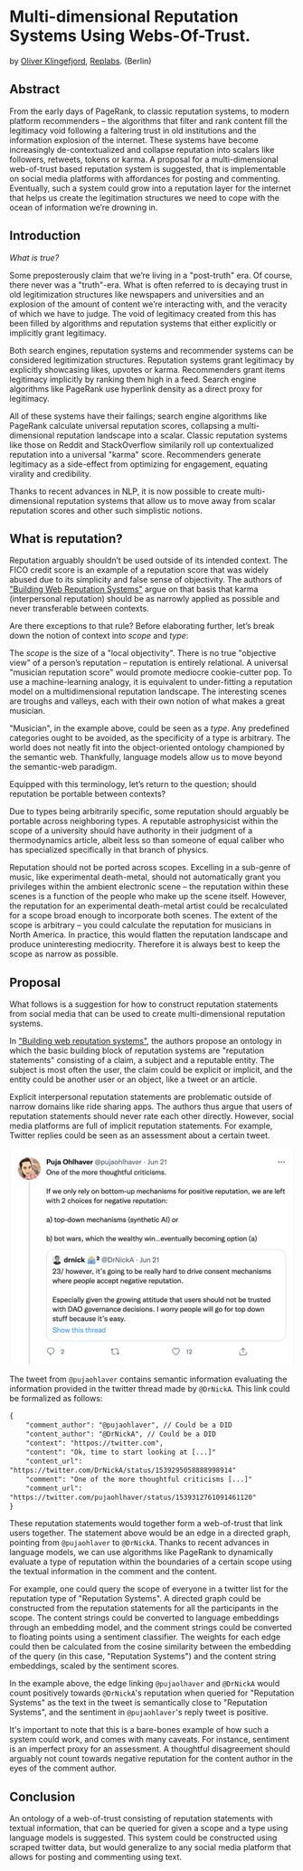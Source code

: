 # Multi-dimensional Reputation Systems Using Webs-Of-Trust.

by [Oliver Klingefjord](mailto:oliverklingefjord@gmail.com), [Replabs](https://replabs.xyz). (Berlin)

## Abstract

From the early days of PageRank, to classic reputation systems, to modern platform recommenders – the algorithms that filter and rank content fill the legitimacy void following a faltering trust in old institutions and the information explosion of the internet. These systems have become increasingly de-contextualized and collapse reputation into scalars like followers, retweets, tokens or karma. A proposal for a multi-dimensional web-of-trust based reputation system is suggested, that is implementable on social media platforms with affordances for posting and commenting. Eventually, such a system could grow into a reputation layer for the internet that helps us create the legitimation structures we need to cope with the ocean of information we’re drowning in.

## Introduction

_What is true?_

Some preposterously claim that we’re living in a "post-truth" era. Of course, there never was a "truth"-era. What is often referred to is decaying trust in old legitimization structures like newspapers and universities and an explosion of the amount of content we’re interacting with, and the veracity of which we have to judge. The void of legitimacy created from this has been filled by algorithms and reputation systems that either explicitly or implicitly grant legitimacy.

Both search engines, reputation systems and recommender systems can be considered legitimization structures. Reputation systems grant legitimacy by explicitly showcasing likes, upvotes or karma. Recommenders grant items legitimacy implicitly by ranking them high in a feed. Search engine algorithms like PageRank use hyperlink density as a direct proxy for legitimacy.

All of these systems have their failings; search engine algorithms like PageRank calculate universal reputation scores, collapsing a multi-dimensional reputation landscape into a scalar. Classic reputation systems like those on Reddit and StackOverflow similarily roll up contextualized reputation into a universal "karma" score. Recommenders generate legitimacy as a side-effect from optimizing for engagement, equating virality and credibility.

Thanks to recent advances in NLP, it is now possible to create multi-dimensional reputation systems that allow us to move away from scalar reputation scores and other such simplistic notions.

## What is reputation?

Reputation arguably shouldn’t be used outside of its intended context. The FICO credit score is an example of a reputation score that was widely abused due to its simplicity and false sense of objectivity. The authors of ["Building Web Reputation Systems"](https://www.amazon.com/Building-Reputation-Systems-Randy-Farmer/dp/059615979X) argue on that basis that karma (interpersonal reputation) should be as narrowly applied as possible and never transferable between contexts.

Are there exceptions to that rule? Before elaborating further, let’s break down the notion of context into _scope_ and _type_:

The _scope_ is the size of a "local objectivity". There is no true "objective view" of a person’s reputation – reputation is entirely relational. A universal "musician reputation score" would promote mediocre cookie-cutter pop. To use a machine-learning analogy, it is equivalent to under-fitting a reputation model on a multidimensional reputation landscape. The interesting scenes are troughs and valleys, each with their own notion of what makes a great musician.

"Musician", in the example above, could be seen as a _type_. Any predefined categories ought to be avoided, as the specificity of a type is arbitrary. The world does not neatly fit into the object-oriented ontology championed by the semantic web. Thankfully, language models allow us to move beyond the semantic-web paradigm.

Equipped with this terminology, let’s return to the question; should reputation be portable between contexts?

Due to types being arbitrarily specific, some reputation should arguably be portable across neighboring types. A reputable astrophysicist within the scope of a university should have authority in their judgment of a thermodynamics article, albeit less so than someone of equal caliber who has specialized specifically in that branch of physics.

Reputation should not be ported across scopes. Excelling in a sub-genre of music, like experimental death-metal, should not automatically grant you privileges within the ambient electronic scene – the reputation within these scenes is a function of the people who make up the scene itself. However, the reputation for an experimental death-metal artist could be recalculated for a scope broad enough to incorporate both scenes. The extent of the scope is arbitrary – you could calculate the reputation for musicians in North America. In practice, this would flatten the reputation landscape and produce uninteresting mediocrity. Therefore it is always best to keep the scope as narrow as possible.

## Proposal

What follows is a suggestion for how to construct reputation statements from social media that can be used to create multi-dimensional reputation systems.

In ["Building web reputation systems"](https://www.amazon.com/Building-Reputation-Systems-Randy-Farmer/dp/059615979X), the authors propose an ontology in which the basic building block of reputation systems are "reputation statements" consisting of a claim, a subject and a reputable entity. The subject is most often the user, the claim could be explicit or implicit, and the entity could be another user or an object, like a tweet or an article.

Explicit interpersonal reputation statements are problematic outside of narrow domains like ride sharing apps. The authors thus argue that users of reputation statements should never rate each other directly. However, social media platforms are full of implicit reputation statements. For example, Twitter replies could be seen as an assessment about a certain tweet.

![Twitter Response](./media/multi-dimensional-reputation-systems.png)

The tweet from `@pujaohlaver` contains semantic information evaluating the information provided in the twitter thread made by `@DrNickA`. This link could be formalized as follows:

```
{
	"comment_author": "@pujaohlaver", // Could be a DID
	"content_author": "@DrNickA", // Could be a DID
	"context": "httpos://twitter.com",
	"content": "Ok, time to start looking at [...]"
	"content_url": "https://twitter.com/DrNickA/status/1539295058888998914"
	"comment": "One of the more thoughtful criticisms [...]"
	"comment_url": "https://twitter.com/pujaohlhaver/status/1539312761091461120"
}
```

These reputation statements would together form a web-of-trust that link users together. The statement above would be an edge in a directed graph, pointing from `@pujaohlaver` to `@DrNickA`. Thanks to recent advances in language models, we can use algorithms like PageRank to dynamically evaluate a type of reputation within the boundaries of a certain scope using the textual information in the comment and the content.

For example, one could query the scope of everyone in a twitter list for the reputation type of "Reputation Systems". A directed graph could be constructed from the reputation statements for all the participants in the scope. The content strings could be converted to language embeddings through an embedding model, and the comment strings could be converted to floating points using a sentiment classifier. The weights for each edge could then be calculated from the cosine similarity between the embedding of the query (in this case, "Reputation Systems") and the content string embeddings, scaled by the sentiment scores.

In the example above, the edge linking `@pujaolhaver` and `@DrNickA` would count positively towards `@DrNickA`'s reputation when queried for "Reputation Systems" as the text in the tweet is semantically close to "Reputation Systems", and the sentiment in `@pujaohlaver`'s reply tweet is positive.

It's important to note that this is a bare-bones example of how such a system could work, and comes with many caveats. For instance, sentiment is an imperfect proxy for an assessment. A thoughtful disagreement should arguably not count towards negative reputation for the content author in the eyes of the comment author.

## Conclusion

An ontology of a web-of-trust consisting of reputation statements with textual information, that can be queried for given a scope and a type using language models is suggested. This system could be constructed using scraped twitter data, but would generalize to any social media platform that allows for posting and commenting using text.
